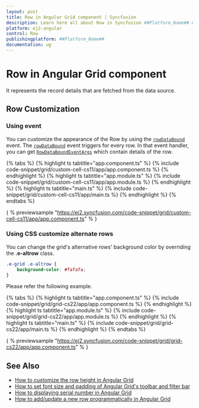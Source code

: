 ```yaml
---
layout: post
title: Row in Angular Grid component | Syncfusion
description: Learn here all about Row in Syncfusion ##Platform_Name## Grid component of Syncfusion Essential JS 2 and more.
platform: ej2-angular
control: Row 
publishingplatform: ##Platform_Name##
documentation: ug
---
```


# Row in Angular Grid component

It represents the record details that are fetched from the data source.

## Row Customization

### Using event

You can customize the appearance of the Row by using the [`rowDataBound`](../../api/grid/#rowdatabound) event.
The [`rowDataBound`](../../api/grid/#rowdatabound) event triggers for every row. In that event handler,
you can get [`RowDataBoundEventArgs`](../../api/grid/rowDataBoundEventArgs) which contain details of the row.

{% tabs %}
{% highlight ts tabtitle="app.component.ts" %}
{% include code-snippet/grid/custom-cell-cs11/app/app.component.ts %}
{% endhighlight %}
{% highlight ts tabtitle="app.module.ts" %}
{% include code-snippet/grid/custom-cell-cs11/app/app.module.ts %}
{% endhighlight %}
{% highlight ts tabtitle="main.ts" %}
{% include code-snippet/grid/custom-cell-cs11/app/main.ts %}
{% endhighlight %}
{% endtabs %}
  
{ % previewsample "https://ej2.syncfusion.com/code-snippet/grid/custom-cell-cs11/app/app.component.ts" % }

### Using CSS customize alternate rows

You can change the grid's alternative rows' background color by overriding the **.e-altrow** class.

```css
.e-grid .e-altrow {
    background-color: #fafafa;
}
```

Please refer the following example.

{% tabs %}
{% highlight ts tabtitle="app.component.ts" %}
{% include code-snippet/grid/grid-cs22/app/app.component.ts %}
{% endhighlight %}
{% highlight ts tabtitle="app.module.ts" %}
{% include code-snippet/grid/grid-cs22/app/app.module.ts %}
{% endhighlight %}
{% highlight ts tabtitle="main.ts" %}
{% include code-snippet/grid/grid-cs22/app/main.ts %}
{% endhighlight %}
{% endtabs %}
  
{ % previewsample "https://ej2.syncfusion.com/code-snippet/grid/grid-cs22/app/app.component.ts" % }

## See Also

* [How to customize the row height in Angular Grid](https://www.syncfusion.com/forums/138140/how-to-customize-the-row-height-in-angular-grid)
* [How to set font size and padding of Angular Grid's toolbar and filter bar](https://www.syncfusion.com/forums/150181/how-to-set-font-size-and-padding-of-angular-grids-toolbar-and-filter-bar)
* [How to displaying serial number in Angular Grid](https://www.syncfusion.com/forums/166563/how-to-displaying-serial-number-in-angular-grid)
* [How to add/update a new row programmatically in Angular Grid](https://www.syncfusion.com/forums/144356/how-to-add-update-a-new-row-programmatically-in-angular-grid)